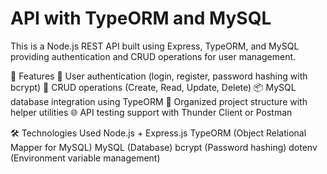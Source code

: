 # API with TypeORM and MySQL

This is a Node.js REST API built using Express, TypeORM, and MySQL providing authentication and CRUD operations for user management.

🚀 Features
    🔐 User authentication (login, register, password hashing with bcrypt)
    📄 CRUD operations (Create, Read, Update, Delete)
    📦 MySQL database integration using TypeORM
    📂 Organized project structure with helper utilities
    🌐 API testing support with Thunder Client or Postman
    
🛠️ Technologies Used
    Node.js + Express.js
    TypeORM (Object Relational Mapper for MySQL)
    MySQL (Database)
    bcrypt (Password hashing)
    dotenv (Environment variable management)